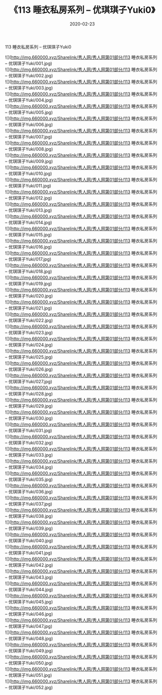 ﻿---
layout: post
title:  《113 睡衣私房系列 – 优琪琪子Yuki0》
date:   2020-02-23
img: http://img.660000.xyz/Sharelink/秀人网/秀人网第01部分/113 睡衣私房系列 – 优琪琪子Yuki0/000.jpg
categories: [美女, 清纯, 唯美]
---

113 睡衣私房系列 – 优琪琪子Yuki0

  ![](http://img.660000.xyz/Sharelink/秀人网/秀人网第01部分/113 睡衣私房系列 – 优琪琪子Yuki/001.jpg) <br> ![](http://img.660000.xyz/Sharelink/秀人网/秀人网第01部分/113 睡衣私房系列 – 优琪琪子Yuki/002.jpg) <br> ![](http://img.660000.xyz/Sharelink/秀人网/秀人网第01部分/113 睡衣私房系列 – 优琪琪子Yuki/003.jpg) <br> ![](http://img.660000.xyz/Sharelink/秀人网/秀人网第01部分/113 睡衣私房系列 – 优琪琪子Yuki/004.jpg) <br> ![](http://img.660000.xyz/Sharelink/秀人网/秀人网第01部分/113 睡衣私房系列 – 优琪琪子Yuki/005.jpg) <br> ![](http://img.660000.xyz/Sharelink/秀人网/秀人网第01部分/113 睡衣私房系列 – 优琪琪子Yuki/006.jpg) <br> ![](http://img.660000.xyz/Sharelink/秀人网/秀人网第01部分/113 睡衣私房系列 – 优琪琪子Yuki/007.jpg) <br> ![](http://img.660000.xyz/Sharelink/秀人网/秀人网第01部分/113 睡衣私房系列 – 优琪琪子Yuki/008.jpg) <br> ![](http://img.660000.xyz/Sharelink/秀人网/秀人网第01部分/113 睡衣私房系列 – 优琪琪子Yuki/009.jpg) <br> ![](http://img.660000.xyz/Sharelink/秀人网/秀人网第01部分/113 睡衣私房系列 – 优琪琪子Yuki/010.jpg) <br> ![](http://img.660000.xyz/Sharelink/秀人网/秀人网第01部分/113 睡衣私房系列 – 优琪琪子Yuki/011.jpg) <br> ![](http://img.660000.xyz/Sharelink/秀人网/秀人网第01部分/113 睡衣私房系列 – 优琪琪子Yuki/012.jpg) <br> ![](http://img.660000.xyz/Sharelink/秀人网/秀人网第01部分/113 睡衣私房系列 – 优琪琪子Yuki/013.jpg) <br> ![](http://img.660000.xyz/Sharelink/秀人网/秀人网第01部分/113 睡衣私房系列 – 优琪琪子Yuki/014.jpg) <br> ![](http://img.660000.xyz/Sharelink/秀人网/秀人网第01部分/113 睡衣私房系列 – 优琪琪子Yuki/015.jpg) <br> ![](http://img.660000.xyz/Sharelink/秀人网/秀人网第01部分/113 睡衣私房系列 – 优琪琪子Yuki/016.jpg) <br> ![](http://img.660000.xyz/Sharelink/秀人网/秀人网第01部分/113 睡衣私房系列 – 优琪琪子Yuki/017.jpg) <br> ![](http://img.660000.xyz/Sharelink/秀人网/秀人网第01部分/113 睡衣私房系列 – 优琪琪子Yuki/018.jpg) <br> ![](http://img.660000.xyz/Sharelink/秀人网/秀人网第01部分/113 睡衣私房系列 – 优琪琪子Yuki/019.jpg) <br> ![](http://img.660000.xyz/Sharelink/秀人网/秀人网第01部分/113 睡衣私房系列 – 优琪琪子Yuki/020.jpg) <br> ![](http://img.660000.xyz/Sharelink/秀人网/秀人网第01部分/113 睡衣私房系列 – 优琪琪子Yuki/021.jpg) <br> ![](http://img.660000.xyz/Sharelink/秀人网/秀人网第01部分/113 睡衣私房系列 – 优琪琪子Yuki/022.jpg) <br> ![](http://img.660000.xyz/Sharelink/秀人网/秀人网第01部分/113 睡衣私房系列 – 优琪琪子Yuki/023.jpg) <br> ![](http://img.660000.xyz/Sharelink/秀人网/秀人网第01部分/113 睡衣私房系列 – 优琪琪子Yuki/024.jpg) <br> ![](http://img.660000.xyz/Sharelink/秀人网/秀人网第01部分/113 睡衣私房系列 – 优琪琪子Yuki/025.jpg) <br> ![](http://img.660000.xyz/Sharelink/秀人网/秀人网第01部分/113 睡衣私房系列 – 优琪琪子Yuki/026.jpg) <br> ![](http://img.660000.xyz/Sharelink/秀人网/秀人网第01部分/113 睡衣私房系列 – 优琪琪子Yuki/027.jpg) <br> ![](http://img.660000.xyz/Sharelink/秀人网/秀人网第01部分/113 睡衣私房系列 – 优琪琪子Yuki/028.jpg) <br> ![](http://img.660000.xyz/Sharelink/秀人网/秀人网第01部分/113 睡衣私房系列 – 优琪琪子Yuki/029.jpg) <br> ![](http://img.660000.xyz/Sharelink/秀人网/秀人网第01部分/113 睡衣私房系列 – 优琪琪子Yuki/030.jpg) <br> ![](http://img.660000.xyz/Sharelink/秀人网/秀人网第01部分/113 睡衣私房系列 – 优琪琪子Yuki/031.jpg) <br> ![](http://img.660000.xyz/Sharelink/秀人网/秀人网第01部分/113 睡衣私房系列 – 优琪琪子Yuki/032.jpg) <br> ![](http://img.660000.xyz/Sharelink/秀人网/秀人网第01部分/113 睡衣私房系列 – 优琪琪子Yuki/033.jpg) <br> ![](http://img.660000.xyz/Sharelink/秀人网/秀人网第01部分/113 睡衣私房系列 – 优琪琪子Yuki/034.jpg) <br> ![](http://img.660000.xyz/Sharelink/秀人网/秀人网第01部分/113 睡衣私房系列 – 优琪琪子Yuki/035.jpg) <br> ![](http://img.660000.xyz/Sharelink/秀人网/秀人网第01部分/113 睡衣私房系列 – 优琪琪子Yuki/036.jpg) <br> ![](http://img.660000.xyz/Sharelink/秀人网/秀人网第01部分/113 睡衣私房系列 – 优琪琪子Yuki/037.jpg) <br> ![](http://img.660000.xyz/Sharelink/秀人网/秀人网第01部分/113 睡衣私房系列 – 优琪琪子Yuki/038.jpg) <br> ![](http://img.660000.xyz/Sharelink/秀人网/秀人网第01部分/113 睡衣私房系列 – 优琪琪子Yuki/039.jpg) <br> ![](http://img.660000.xyz/Sharelink/秀人网/秀人网第01部分/113 睡衣私房系列 – 优琪琪子Yuki/040.jpg) <br> ![](http://img.660000.xyz/Sharelink/秀人网/秀人网第01部分/113 睡衣私房系列 – 优琪琪子Yuki/041.jpg) <br> ![](http://img.660000.xyz/Sharelink/秀人网/秀人网第01部分/113 睡衣私房系列 – 优琪琪子Yuki/042.jpg) <br> ![](http://img.660000.xyz/Sharelink/秀人网/秀人网第01部分/113 睡衣私房系列 – 优琪琪子Yuki/043.jpg) <br> ![](http://img.660000.xyz/Sharelink/秀人网/秀人网第01部分/113 睡衣私房系列 – 优琪琪子Yuki/044.jpg) <br> ![](http://img.660000.xyz/Sharelink/秀人网/秀人网第01部分/113 睡衣私房系列 – 优琪琪子Yuki/045.jpg) <br> ![](http://img.660000.xyz/Sharelink/秀人网/秀人网第01部分/113 睡衣私房系列 – 优琪琪子Yuki/046.jpg) <br> ![](http://img.660000.xyz/Sharelink/秀人网/秀人网第01部分/113 睡衣私房系列 – 优琪琪子Yuki/047.jpg) <br> ![](http://img.660000.xyz/Sharelink/秀人网/秀人网第01部分/113 睡衣私房系列 – 优琪琪子Yuki/048.jpg) <br> ![](http://img.660000.xyz/Sharelink/秀人网/秀人网第01部分/113 睡衣私房系列 – 优琪琪子Yuki/049.jpg) <br> ![](http://img.660000.xyz/Sharelink/秀人网/秀人网第01部分/113 睡衣私房系列 – 优琪琪子Yuki/050.jpg) <br> ![](http://img.660000.xyz/Sharelink/秀人网/秀人网第01部分/113 睡衣私房系列 – 优琪琪子Yuki/051.jpg) <br> ![](http://img.660000.xyz/Sharelink/秀人网/秀人网第01部分/113 睡衣私房系列 – 优琪琪子Yuki/052.jpg) <br>